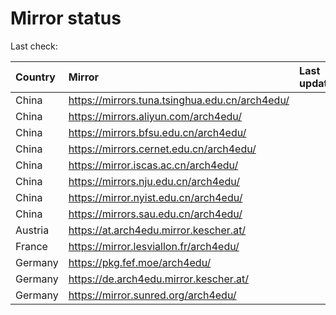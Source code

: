 <script src="./time.js"></script>
# Mirror status
Last check: <script type="text/javascript">localize(1743146571.7980149);</script>

|Country|Mirror|Last update|
|:------|:-----|:----------|
|China|https://mirrors.tuna.tsinghua.edu.cn/arch4edu/|<script type="text/javascript">localize(1743144252);</script>|
|China|https://mirrors.aliyun.com/arch4edu/|<script type="text/javascript">localize(1743100961);</script>|
|China|https://mirrors.bfsu.edu.cn/arch4edu/|<script type="text/javascript">localize(1743100961);</script>|
|China|https://mirrors.cernet.edu.cn/arch4edu/|<script type="text/javascript">localize(1743144252);</script>|
|China|https://mirror.iscas.ac.cn/arch4edu/|<script type="text/javascript">localize(1743100961);</script>|
|China|https://mirrors.nju.edu.cn/arch4edu/|<script type="text/javascript">localize(1743057838);</script>|
|China|https://mirror.nyist.edu.cn/arch4edu/|<script type="text/javascript">localize(1743100961);</script>|
|China|https://mirrors.sau.edu.cn/arch4edu/|<script type="text/javascript">localize(1731653531);</script>|
|Austria|https://at.arch4edu.mirror.kescher.at/|<script type="text/javascript">localize(1743100961);</script>|
|France|https://mirror.lesviallon.fr/arch4edu/|<script type="text/javascript">localize(1743100961);</script>|
|Germany|https://pkg.fef.moe/arch4edu/|<script type="text/javascript">localize(1743100961);</script>|
|Germany|https://de.arch4edu.mirror.kescher.at/|<script type="text/javascript">localize(1743100961);</script>|
|Germany|https://mirror.sunred.org/arch4edu/|<script type="text/javascript">localize(1743100961);</script>|

<script src="./tablefilter/tablefilter.js"></script>
<script src="./table.js"></script>